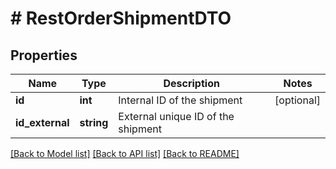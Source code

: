 # # RestOrderShipmentDTO

## Properties

Name | Type | Description | Notes
------------ | ------------- | ------------- | -------------
**id** | **int** | Internal ID of the shipment | [optional]
**id_external** | **string** | External unique ID of the shipment |

[[Back to Model list]](../../README.md#models) [[Back to API list]](../../README.md#endpoints) [[Back to README]](../../README.md)
